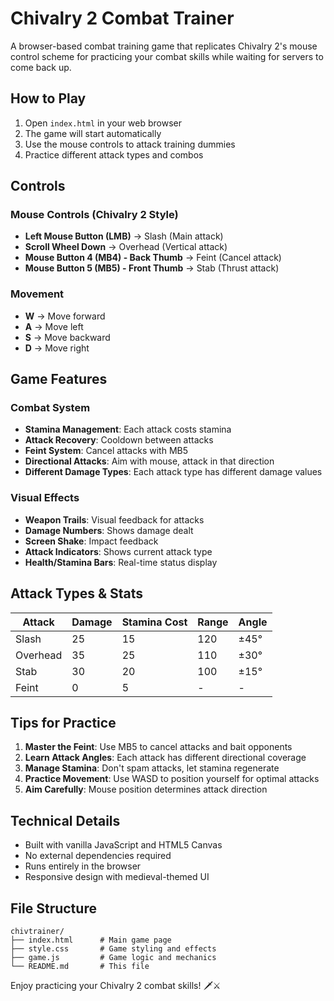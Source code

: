# Chivalry 2 Combat Trainer

A browser-based combat training game that replicates Chivalry 2's mouse control scheme for practicing your combat skills while waiting for servers to come back up.

## How to Play

1. Open `index.html` in your web browser
2. The game will start automatically
3. Use the mouse controls to attack training dummies
4. Practice different attack types and combos

## Controls

### Mouse Controls (Chivalry 2 Style)
- **Left Mouse Button (LMB)** → Slash (Main attack)
- **Scroll Wheel Down** → Overhead (Vertical attack)
- **Mouse Button 4 (MB4) - Back Thumb** → Feint (Cancel attack)
- **Mouse Button 5 (MB5) - Front Thumb** → Stab (Thrust attack)

### Movement
- **W** → Move forward
- **A** → Move left
- **S** → Move backward
- **D** → Move right

## Game Features

### Combat System
- **Stamina Management**: Each attack costs stamina
- **Attack Recovery**: Cooldown between attacks
- **Feint System**: Cancel attacks with MB5
- **Directional Attacks**: Aim with mouse, attack in that direction
- **Different Damage Types**: Each attack type has different damage values


### Visual Effects
- **Weapon Trails**: Visual feedback for attacks
- **Damage Numbers**: Shows damage dealt
- **Screen Shake**: Impact feedback
- **Attack Indicators**: Shows current attack type
- **Health/Stamina Bars**: Real-time status display

## Attack Types & Stats

| Attack | Damage | Stamina Cost | Range | Angle |
|--------|--------|--------------|-------|-------|
| Slash | 25 | 15 | 120 | ±45° |
| Overhead | 35 | 25 | 110 | ±30° |
| Stab | 30 | 20 | 100 | ±15° |
| Feint | 0 | 5 | - | - |

## Tips for Practice

1. **Master the Feint**: Use MB5 to cancel attacks and bait opponents
2. **Learn Attack Angles**: Each attack has different directional coverage
3. **Manage Stamina**: Don't spam attacks, let stamina regenerate
4. **Practice Movement**: Use WASD to position yourself for optimal attacks
5. **Aim Carefully**: Mouse position determines attack direction

## Technical Details

- Built with vanilla JavaScript and HTML5 Canvas
- No external dependencies required
- Runs entirely in the browser
- Responsive design with medieval-themed UI

## File Structure

```
chivtrainer/
├── index.html      # Main game page
├── style.css       # Game styling and effects
├── game.js         # Game logic and mechanics
└── README.md       # This file
```

Enjoy practicing your Chivalry 2 combat skills! 🗡️⚔️
